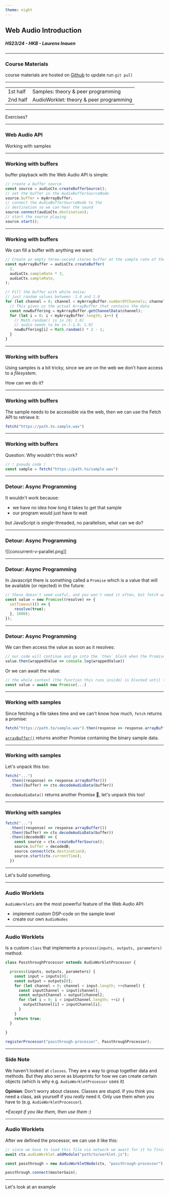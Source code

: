```yaml
---
theme: night
---
```


## Web Audio Introduction

##### HS23/24 - HKB - Laurens Inauen

---

### Course Materials

course materials are hosted on [Github](https://github.com/laurens-in/WebAudioIntroduction) to update run `git pull`

---

| | |
|---|---|
|1st half|Samples: theory & peer programming|
|2nd half|AudioWorklet: theory & peer programming|

---

Exercises?

---

### Web Audio API

Working with samples

---

### Working with buffers

buffer playback with the Web Audio API is simple:

```js
// create a buffer source
const source = audioCtx.createBufferSource();
// set the buffer in the AudioBufferSourceNode
source.buffer = myArrayBuffer;
// connect the AudioBufferSourceNode to the
// destination so we can hear the sound
source.connect(audioCtx.destination);
// start the source playing
source.start();
```

---

### Working with buffers

We can fill a buffer with anything we want:

```js
// Create an empty three-second stereo buffer at the sample rate of the AudioContext
const myArrayBuffer = audioCtx.createBuffer(
  2,
  audioCtx.sampleRate * 3,
  audioCtx.sampleRate,
);

// Fill the buffer with white noise;
// just random values between -1.0 and 1.0
for (let channel = 0; channel < myArrayBuffer.numberOfChannels; channel++) {
  // This gives us the actual ArrayBuffer that contains the data
  const nowBuffering = myArrayBuffer.getChannelData(channel);
  for (let i = 0; i < myArrayBuffer.length; i++) {
    // Math.random() is in [0; 1.0]
    // audio needs to be in [-1.0; 1.0]
    nowBuffering[i] = Math.random() * 2 - 1;
  }
}
```

---

### Working with buffers

Using samples is a bit tricky, since we are on the web we don't have access to a _filesystem_.

How can we do it?

---

### Working with buffers

The sample needs to be accessible via the web, then we can use the Fetch API to retrieve it:

```js
fetch("https://path.to.sample.wav")
```

---

### Working with buffers

Question: Why wouldn't this work?

```js
// ! pseudo code !
const sample = fetch("https://path.to/sample.wav")

```

---

### Detour: Async Programming

It wouldn't work because:
- we have no idea how long it takes to get that sample
- our program would just have to wait

but JavaScript is single-threaded, no parallelism, what can we do?

---

### Detour: Async Programming

![[concurrent-v-parallel.png]]

---

### Detour: Async Programming

In Javascript there is something called a `Promise` which is a value that will be available (or rejected) in the future:

```js
// these doesn't seem useful, and you won't need it often, but fetch works like this
const value = new Promise((resolve) => {
  setTimeout(() => {
    resolve(true);
  }, 1000);
});
```

---

### Detour: Async Programming

We can then access the value as soon as it resolves:

```js
// our code will continue and go into the `then` block when the Promise resolves
value.then(wrappedValue => console.log(wrappedValue))
```

Or we can await the value:

```js
// the whole context (the function this runs inside) is blocked until the Promise resolves
const value = await new Promise(...)
```

---

### Working with samples

Since fetching a file takes time and we can't know how much, `fetch` returns a promise:

```js
fetch("https://path.to/sample.wav").then(response => response.arrayBuffer())
```

[`arrayBuffer()`](https://developer.mozilla.org/en-US/docs/Web/API/Response/arrayBuffer) returns another Promise containing the binary sample data.

---

### Working with samples

Let's unpack this too:

```js
fetch("...")
  .then((response) => response.arrayBuffer())
  .then((buffer) => ctx.decodeAudioData(buffer))
```

`decodeAudioData()` returns another Promise 🤦, let's unpack this too!

---

### Working with samples

```js
fetch("...")
  .then((response) => response.arrayBuffer())
  .then((buffer) => ctx.decodeAudioData(buffer))
  .then((decodedB) => {
    const source = ctx.createBufferSource();
    source.buffer = decodedB;
    source.connect(ctx.destination);
    source.start(ctx.currentTime);
  })
```

---

Let's build something.

---

### Audio Worklets

`AudioWorklets` are the most powerful feature of the Web Audio API:

- implement custom DSP-code on the sample level
- create our own `AudioNodes`

---

### Audio Worklets

Is a custom `class` that implements a `process(inputs, outputs, parameters)` method:

```js
class PassthroughProcessor extends AudioWorkletProcessor {

  process(inputs, outputs, parameters) {
    const input = inputs[0];
    const output = outputs[0];
    for (let channel = 0; channel < input.length; ++channel) {
      const inputChannel = input[channel];
      const outputChannel = output[channel];
      for (let i = 0; i < inputChannel.length; ++i) {
        outputChannel[i] = inputChannel[i];
      }
    }
    return true;
  }
  
}

registerProcessor("passthrough-processor", PassthroughProcessor);
```

---

### Side Note

We haven't looked at `classes`. They are a way to group together data and methods. But they also serve as blueprints for how we can create certain objects (which is why e.g.  `AudioWorkletProcessor` uses it)

**Opinion**: Don't worry about classes. Classes are stupid. If you think you need a class, ask yourself if you _really_ need it. Only use them when you have to (e.g. `AudioWorkletProcessor`).

*\*Except if you like them, then use them :)*

---

### Audio Worklets

After we defined the processor, we can use it like this:

```js
// since we have to load this file via network we await for it to finish
await ctx.audioWorklet.addModule("path/to/worklet.js");

const passthrough = new AudioWorkletNode(ctx, "passthrough-processor");

passthrough.connect(masterGain);
```

---

Let's look at an example
